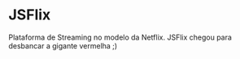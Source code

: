 # JSFlix
Plataforma de Streaming no modelo da Netflix. JSFlix chegou para desbancar a gigante vermelha ;)
